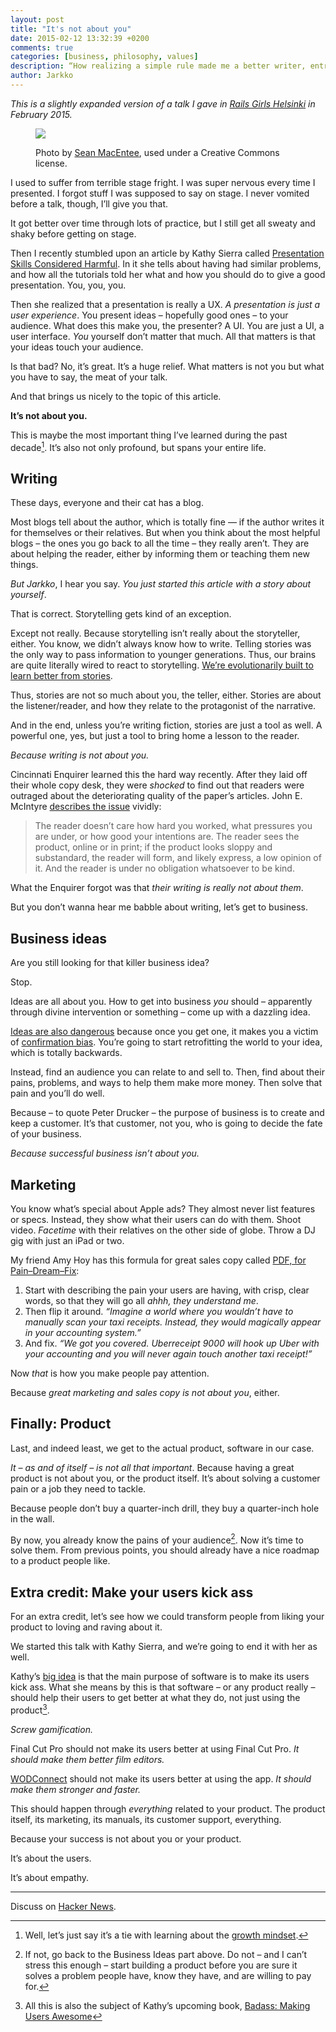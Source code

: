 ```yaml
---
layout: post
title: "It's not about you"
date: 2015-02-12 13:32:39 +0200
comments: true
categories: [business, philosophy, values]
description: “How realizing a simple rule made me a better writer, entrepreneur, and a human.”
author: Jarkko
---
```


*This is a slightly expanded version of a talk I gave in [Rails Girls Helsinki](http://railsgirls.com/helsinki) in February 2015.*

<figure markdown="1">
  <a href="https://www.flickr.com/photos/smemon/11984559914/">
    <img src="https://farm4.staticflickr.com/3728/11984559914_be77fb9031_o_d.png">
  </a>

  <figcaption>
    <p>
      Photo by <a href="https://www.flickr.com/photos/smemon/11984559914/">Sean MacEntee</a>, used under a Creative Commons license.
    </p>
  </figcaption>
</figure>

I used to suffer from terrible stage fright. I was super nervous every time I presented. I forgot stuff I was supposed to say on stage. I never vomited before a talk, though, I’ll give you that.

It got better over time through lots of practice, but I still get all sweaty and shaky before getting on stage.

Then I recently stumbled upon an article by Kathy Sierra called [Presentation Skills Considered Harmful](http://seriouspony.com/blog/2013/10/4/presentation-skills-considered-harmful). In it she tells about having had similar problems, and how all the tutorials told her what and how you should do to give a good presentation. You, you, you.

Then she realized that a presentation is really a UX. _A presentation is just a user experience_. You present ideas – hopefully good ones – to your audience. What does this make you, the presenter? A UI. You are just a UI, a user interface. _You_ yourself don’t matter that much. All that matters is that your ideas touch your audience.

Is that bad? No, it’s great. It’s a huge relief. What matters is  not you but what you have to say, the meat of your talk.

And that brings us nicely to the topic of this article.

**It’s not about you.**

This is maybe the most important thing I’ve learned during the past decade[^1]. It’s also not only profound, but spans your entire life.

## Writing

These days, everyone and their cat has a blog.

Most blogs tell about the author, which is totally fine — if the author writes it for themselves or their relatives. But when you think about the most helpful blogs – the ones you go back to all the time – they really aren’t. They are about helping the reader, either by informing them or teaching them new things.

_But Jarkko_, I hear you say. _You just started this article with a story about yourself_.

That is correct. Storytelling gets kind of an exception.

Except not really. Because storytelling isn’t really about the storyteller, either. You know, we didn’t always know how to write. Telling stories was the only way to pass information to younger generations. Thus, our brains are quite literally wired to react to storytelling. [We’re evolutionarily built to learn better from stories](http://lifehacker.com/5965703/the-science-of-storytelling-why-telling-a-story-is-the-most-powerful-way-to-activate-our-brains).

Thus, stories are not so much about you, the teller, either. Stories are about the listener/reader, and how they relate to the protagonist of the narrative.

And in the end, unless you’re writing fiction, stories are just a tool as well. A powerful one, yes, but just a tool to bring home a lesson to the reader.

_Because writing is not about you._

Cincinnati Enquirer learned this the hard way recently. After they laid off their whole copy desk, they were _shocked_ to find out that readers were outraged about the deteriorating quality of the paper’s articles. John E. McIntyre [describes the issue](http://www.baltimoresun.com/news/language-blog/bal-first-lesson-nobody-cares-20150211-story.html) vividly:

> The reader doesn’t care how hard you worked, what pressures you are under, or how good your intentions are. The reader sees the product, online or in print; if the product looks sloppy and substandard, the reader will form, and likely express, a low opinion of it. And the reader is under no obligation whatsoever to be kind.

What the Enquirer forgot was that _their writing is really not about them_.

But you don’t wanna hear me babble about writing, let’s get to business.

## Business ideas

Are you still looking for that killer business idea?

Stop.

Ideas are all about you. How to get into business _you_ should – apparently through divine intervention or something – come up with a dazzling idea.

[Ideas are also dangerous](https://unicornfree.com/2013/how-do-you-create-a-product-people-want-to-buy) because once you get one, it makes you a victim of [confirmation bias](http://en.wikipedia.org/wiki/Confirmation_bias). You’re going to start retrofitting the world to your idea, which is totally backwards.

Instead, find an audience you can relate to and sell to. Then, find about their pains, problems, and ways to help them make more money. Then solve that pain and you’ll do well.

Because – to quote Peter Drucker – the purpose of business is to create and keep a customer. It’s that customer, not you, who is going to decide the fate of your business.

_Because successful business isn’t about you._

## Marketing

You know what’s special about Apple ads? They almost never list features or specs. Instead, they show what their users can do with them. Shoot video. _Facetime_ with their relatives on the other side of globe. Throw a DJ gig with just an iPad or two.

My friend Amy Hoy has this formula for great sales copy called [PDF, for Pain–Dream–Fix](https://unicornfree.com/2013/how-i-increased-conversion-2-4x-with-better-copywriting):

1. Start with describing the pain your users are having, with crisp, clear words, so that they will go all _ahhh, they understand me_.
2. Then flip it around.
	_“Imagine a world where you wouldn’t have to manually scan your taxi receipts. Instead, they would magically appear in your accounting system.”_
3. And fix.
	_“We got you covered. Uberreceipt 9000 will hook up Uber with your accounting and you will never again touch another taxi receipt!”_

Now _that_ is how you make people pay attention.

Because _great marketing and sales copy is not about you_, either.

## Finally: Product

Last, and indeed least, we get to the actual product, software in our case.

_It – as and of itself – is not all that important_. Because having a great product is not about you, or the product itself. It’s about solving a customer pain or a job they need to tackle.

Because people don’t buy a quarter-inch drill, they buy a quarter-inch hole in the wall.

By now, you already know the pains of your audience[^2]. Now it’s time to solve them. From previous points, you should already have a nice roadmap to a product people like.

## Extra credit: Make your users kick ass

For an extra credit, let’s see how we could transform people from liking your product to loving and raving about it.

We started this talk with Kathy Sierra, and we’re going to end it with her as well.

Kathy’s [big idea](http://businessofsoftware.org/2013/02/kathy-sierra-building-the-minimum-badass-user-business-of-software-a-masterclass-in-thinking-about-software-product-development/) is that the main purpose of software is to make its users kick ass. What she means by this is that software – or any product really – should help their users to get better at what they do, not just using the product[^3].

_Screw gamification._

Final Cut Pro should not make its users better at using Final Cut Pro. _It should make them better film editors._

[WODConnect](https://www.wodconnect.com) should not make its users better at using the app. _It should make them stronger and faster._

This should happen through _everything_ related to your product. The product itself, its marketing, its manuals, its customer support, everything.

Because your success is not about you or your product.

It’s about the users.

It’s about empathy.

---

Discuss on [Hacker News](https://news.ycombinator.com/item?id=9038804).


[^1]:	Well, let’s just say it’s a tie with learning about the [growth mindset](http://mindsetonline.com).

[^2]:	If not, go back to the Business Ideas part above. Do not  – and I can’t stress this enough – start building a product before you are sure it solves a problem people have, know they have, and are willing to pay for.

[^3]:	All this is also the subject of Kathy’s upcoming book, [Badass: Making Users Awesome](http://shop.oreilly.com/product/0636920036593.do)